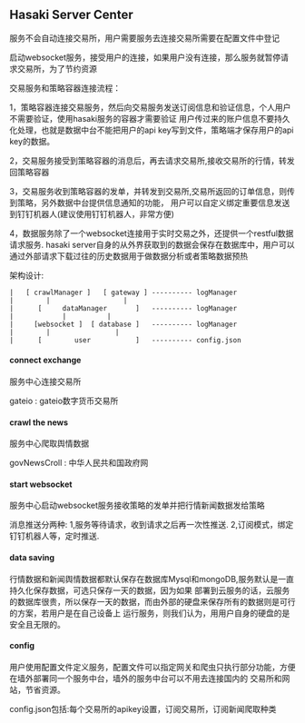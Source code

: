 ## Hasaki Server Center

服务不会自动连接交易所，用户需要服务去连接交易所需要在配置文件中登记

启动websocket服务，接受用户的连接，如果用户没有连接，那么服务就暂停请求交易所，为了节约资源

交易服务和策略容器连接流程：

1，策略容器连接交易服务，然后向交易服务发送订阅信息和验证信息，个人用户不需要验证，使用hasaki服务的容器才需要验证
用户传过来的账户信息不要持久化处理，也就是数据中台不能把用户的api key写到文件，策略端才保存用户的api key的数据。

2，交易服务接受到策略容器的消息后，再去请求交易所,接收交易所的行情，转发回策略容器

3，交易服务收到策略容器的发单，并转发到交易所,交易所返回的订单信息，则传到策略，另外数据中台提供信息通知的功能，
用户可以自定义绑定重要信息发送到钉钉机器人(建议使用钉钉机器人，非常方便)

4，数据服务除了一个websocket连接用于实时交易之外，还提供一个restful数据请求服务.
hasaki server自身的从外界获取到的数据会保存在数据库中，用户可以通过外部请求下载过往的历史数据用于做数据分析或者策略数据预热

架构设计:
```
|   [ crawlManager ]   [ gateway ] ---------- logManager
|        |                  |      
|      [     dataManager       ]   ---------- logManager
|            |          |
|     [websocket ]  [ database ]   ---------- logManager
|        |                |
|      [        user           ]   ---------- config.json
```

#### connect exchange

服务中心连接交易所

gateio : gateio数字货币交易所

#### crawl the news

服务中心爬取舆情数据

govNewsCroll : 中华人民共和国政府网

#### start websocket

服务中心启动websocket服务接收策略的发单并把行情新闻数据发给策略

消息推送分两种:  1,服务等待请求，收到请求之后再一次性推送. 2,订阅模式，绑定钉钉机器人等，定时推送.

#### data saving

行情数据和新闻舆情数据都默认保存在数据库Mysql和mongoDB,服务默认是一直持久化保存数据，可选只保存一天的数据，因为如果
部署到云服务的话，云服务的数据库很贵，所以保存一天的数据，而由外部的硬盘来保存所有的数据则是可行的方案，若用户是在自己设备上
运行服务，则我们认为，用用户自身的硬盘的是安全且无限的。

#### config

用户使用配置文件定义服务，配置文件可以指定网关和爬虫只执行部分功能，方便在墙外部署同一个服务中台，墙外的服务中台可以不用去连接国内的
交易所和网站，节省资源。

config.json包括:每个交易所的apikey设置，订阅交易所，订阅新闻爬取种类